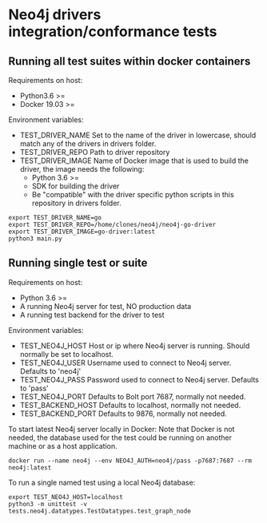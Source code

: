 # Neo4j drivers integration/conformance tests

## Running all test suites within docker containers

Requirements on host:
  * Python3.6 >=
  * Docker 19.03 >=

Environment variables:
  * TEST_DRIVER_NAME
    Set to the name of the driver in lowercase, should match any of the drivers in drivers folder.
  * TEST_DRIVER_REPO
    Path to driver repository
  * TEST_DRIVER_IMAGE
    Name of Docker image that is used to build the driver, the image needs the following:
    * Python 3.6 >=
    * SDK for building the driver
    * Be "compatible" with the driver specific python scripts in this repository in drivers folder.

```console
export TEST_DRIVER_NAME=go
export TEST_DRIVER_REPO=/home/clones/neo4j/neo4j-go-driver
export TEST_DRIVER_IMAGE=go-driver:latest
python3 main.py
```

## Running single test or suite

Requirements on host:
  * Python 3.6 >=
  * A running Neo4j server for test, NO production data
  * A running test backend for the driver to test

Environment variables:
  * TEST_NEO4J_HOST
    Host or ip where Neo4j server is running.
    Should normally be set to localhost.
  * TEST_NEO4J_USER
    Username used to connect to Neo4j server.
    Defaults to 'neo4j'
  * TEST_NEO4J_PASS
    Password used to connect to Neo4j server.
    Defaults to 'pass'
  * TEST_NEO4J_PORT
    Defaults to Bolt port 7687, normally not needed.
  * TEST_BACKEND_HOST
    Defaults to localhost, normally not needed.
  * TEST_BACKEND_PORT
    Defaults to 9876, normally not needed.

To start latest Neo4j server locally in Docker:
Note that Docker is not needed, the database used for the test could be running on another machine
or as a host application.
```console
docker run --name neo4j --env NEO4J_AUTH=neo4j/pass -p7687:7687 --rm neo4j:latest
```

To run a single named test using a local Neo4j database:
```console
export TEST_NEO4J_HOST=localhost
python3 -m unittest -v tests.neo4j.datatypes.TestDatatypes.test_graph_node
```
